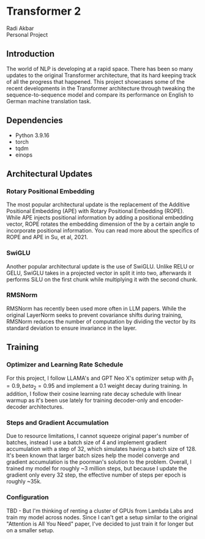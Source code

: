 # Transformer 2
Radi Akbar\
Personal Project

## Introduction
The world of NLP is developing at a rapid space. There has been so many updates to the original Transformer architecture, that its hard keeping track of all the progress that happened. This project showcases some of the recent developments in the Transformer architecture through tweaking the sequence-to-sequence model and compare its performance on English to German machine translation task.

## Dependencies
* Python 3.9.16
* torch 
* tqdm
* einops

## Architectural Updates
### Rotary Positional Embedding
The most popular architectural update is the replacement of the Additive Positional Embedding (APE) with Rotary Positional Embedding (ROPE). While APE injects positional information by adding a positional embedding vector, ROPE rotates the embedding dimension of the by a certain angle to incorporate positional information. You can read more about the specifics of ROPE and APE in Su, et al, 2021.

### SwiGLU
Another popular architectural update is the use of SwiGLU. Unlike RELU or GELU, SwiGLU takes in a projected vector in split it into two, afterwards it performs SiLU on the first chunk while multiplying it with the second chunk.

### RMSNorm
RMSNorm has recently been used more often in LLM papers. While the original LayerNorm seeks to prevent covariance shifts during training, RMSNorm reduces the number of computation by dividing the vector by its standard deviation to ensure invariance in the layer.

## Training
### Optimizer and Learning Rate Schedule
For this project, I follow LLAMA's and GPT Neo X's optimizer setup with $\beta_1 = 0.9, beta_2 = 0.95$ and implement a 0.1 weight decay during training.
In addition, I follow their cosine learning rate decay schedule with linear warmup as it's been use lately for training decoder-only and encoder-decoder architectures.

### Steps and Gradient Accumulation
Due to resource limitations, I cannot squeeze original paper's number of batches, instead I use a batch size of 4 and implement gradient accumulation with a step of 32, which simulates having a batch size of 128. It's been known that larger batch sizes help the model converge and gradient accumulation is the poorman's solution to the problem. Overall, I trained my model for roughly ~3 million steps, but because I update the gradient only every 32 step, the effective number of steps per epoch is roughly ~35k.

### Configuration
TBD - But I'm thinking of renting a cluster of GPUs from Lambda Labs and train my model across nodes. Since I can't get a setup similar to the original "Attention is All You Need" paper, I've decided to just train it for longer but on a smaller setup.
